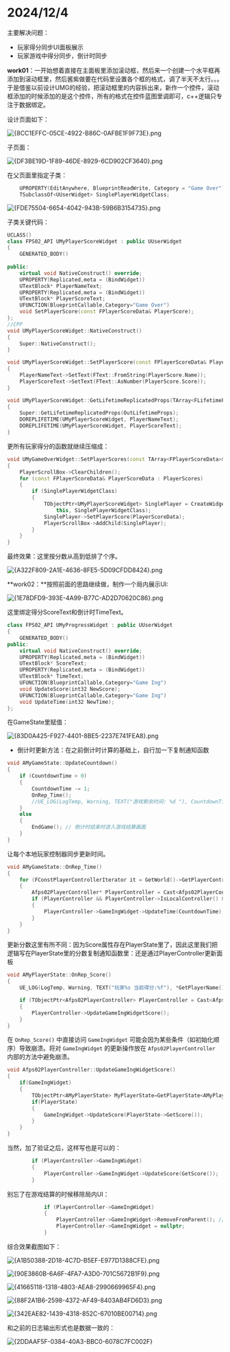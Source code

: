 # 2024/12/4

主要解决问题：

- 玩家得分同步UI面板展示
- 玩家游戏中得分同步，倒计时同步

**work01**：一开始想着直接在主面板里添加滚动框，然后来一个创建一个水平框再添加到滚动框里，然后酱紫做要在代码里设置各个框的格式，调了半天不太行。。。于是借鉴以前设计UMG的经验，把滚动框里的内容拆出来，新作一个控件，滚动框添加的时候添加的是这个控件，所有的格式在控件蓝图里调即可，c++逻辑只专注于数据绑定。

设计页面如下：

![{8CC1EFFC-05CE-4922-B86C-0AFBE1F9F73E}.png](8CC1EFFC-05CE-4922-B86C-0AFBE1F9F73E.png)

子页面：

![{DF3BE19D-1F89-46DE-8929-6CD902CF3640}.png](DF3BE19D-1F89-46DE-8929-6CD902CF3640.png)

在父页面里指定子类：

```cpp
	UPROPERTY(EditAnywhere, BlueprintReadWrite, Category = "Game Over")
	TSubclassOf<UUserWidget> SinglePlayerWidgetClass;
```

![{FDE75504-6654-4042-943B-59B6B3154735}.png](FDE75504-6654-4042-943B-59B6B3154735.png)

子类关键代码：

```cpp
UCLASS()
class FPS02_API UMyPlayerScoreWidget : public UUserWidget
{
	GENERATED_BODY()
	
public:
	virtual void NativeConstruct() override;
	UPROPERTY(Replicated,meta = (BindWidget))
	UTextBlock* PlayerNameText;
	UPROPERTY(Replicated,meta = (BindWidget))
	UTextBlock* PlayerScoreText;
	UFUNCTION(BlueprintCallable,Category="Game Over")
	void SetPlayerScore(const FPlayerScoreData& PlayerScore);
};
//CPP
void UMyPlayerScoreWidget::NativeConstruct()
{
	Super::NativeConstruct();
}

void UMyPlayerScoreWidget::SetPlayerScore(const FPlayerScoreData& PlayerScore)
{
	PlayerNameText->SetText(FText::FromString(PlayerScore.Name));
	PlayerScoreText->SetText(FText::AsNumber(PlayerScore.Score));
}

void UMyPlayerScoreWidget::GetLifetimeReplicatedProps(TArray<FLifetimeProperty>& OutLifetimeProps) const
{
	Super::GetLifetimeReplicatedProps(OutLifetimeProps);
	DOREPLIFETIME(UMyPlayerScoreWidget, PlayerNameText);
	DOREPLIFETIME(UMyPlayerScoreWidget, PlayerScoreText);
}
```

更所有玩家得分的函数就继续压缩成：

```cpp
void UMyGameOverWidget::SetPlayerScores(const TArray<FPlayerScoreData>& PlayerScores)
{
	PlayerScrollBox->ClearChildren();
	for (const FPlayerScoreData& PlayerScoreData : PlayerScores)
	{
		if (SinglePlayerWidgetClass) 
		{
			TObjectPtr<UMyPlayerScoreWidget> SinglePlayer = CreateWidget<UMyPlayerScoreWidget>(
				this, SinglePlayerWidgetClass);
			SinglePlayer->SetPlayerScore(PlayerScoreData);
			PlayerScrollBox->AddChild(SinglePlayer);
		}
	}
}
```

最终效果：这里按分数从高到低排了个序。

![{A322F809-2A1E-4636-8FE5-5D09CFDD8424}.png](A322F809-2A1E-4636-8FE5-5D09CFDD8424.png)

**work02：**按照前面的思路继续做，制作一个局内展示UI:

![{1E78DFD9-393E-4A99-B77C-AD2D70620C86}.png](1E78DFD9-393E-4A99-B77C-AD2D70620C86.png)

这里绑定得分ScoreText和倒计时TimeText。

```cpp
class FPS02_API UMyProgressWidget : public UUserWidget
{
	GENERATED_BODY()
public:
	virtual void NativeConstruct() override;
	UPROPERTY(Replicated,meta = (BindWidget))
	UTextBlock* ScoreText;
	UPROPERTY(Replicated,meta = (BindWidget))
	UTextBlock* TimeText;
	UFUNCTION(BlueprintCallable,Category="Game Ing")
	void UpdateScore(int32 NewScore);
	UFUNCTION(BlueprintCallable,Category="Game Ing")
	void UpdateTime(int32 NewTime);
};
```

在GameState里赋值：

![{83D0A425-F927-4401-8BE5-2237E741FEA8}.png](83D0A425-F927-4401-8BE5-2237E741FEA8.png)

- 倒计时更新方法：在之前倒计时计算的基础上，自行加一下复制通知函数

```cpp
void AMyGameState::UpdateCountdown()
{
	if (CountdownTime > 0)
	{
		CountdownTime -= 1;
		OnRep_Time();
		//UE_LOG(LogTemp, Warning, TEXT("游戏剩余时间: %d "), CountdownTime);
	}
	else
	{
		EndGame(); // 倒计时结束时进入游戏结算画面
	}
}
```

让每个本地玩家控制器同步更新时间。

```cpp
void AMyGameState::OnRep_Time()
{
	for (FConstPlayerControllerIterator it = GetWorld()->GetPlayerControllerIterator(); it; ++it)
	{
		Afps02PlayerController* PlayerController = Cast<Afps02PlayerController>(it->Get());
		if (PlayerController && PlayerController->IsLocalController() && PlayerController->GameIngWidget)
		{
			PlayerController->GameIngWidget->UpdateTime(CountdownTime);
		}
	}
}
```

更新分数这里有所不同：因为Score属性存在PlayerState里了，因此这里我们把逻辑写在PlayerState里的分数复制通知函数里：还是通过PlayerController更新面板

```cpp
void AMyPlayerState::OnRep_Score()
{
	UE_LOG(LogTemp, Warning, TEXT("玩家%s 当前得分:%f"), *GetPlayerName(), GetScore());

	if (TObjectPtr<Afps02PlayerController> PlayerController = Cast<Afps02PlayerController>(GetPlayerController()))
	{
		PlayerController->UpdateGameIngWidgetScore();
	}
}
```

在 `OnRep_Score()` 中直接访问 `GameIngWidget` 可能会因为某些条件（如初始化顺序）导致崩溃。将对 `GameIngWidget` 的更新操作放在 `Afps02PlayerController` 内部的方法中避免崩溃。

```cpp
void Afps02PlayerController::UpdateGameIngWidgetScore()
{
	if(GameIngWidget)
	{
		TObjectPtr<AMyPlayerState> MyPlayerState=GetPlayerState<AMyPlayerState>();
		if(PlayerState)
		{
			GameIngWidget->UpdateScore(PlayerState->GetScore());
		}
	}
}
```

当然，加了验证之后，这样写也是可以的：

```cpp
		if (PlayerController->GameIngWidget)
		{
			PlayerController->GameIngWidget->UpdateScore(GetScore());
		}
```

别忘了在游戏结算的时候移除局内UI：

```cpp
			if (PlayerController->GameIngWidget)
			{
				PlayerController->GameIngWidget->RemoveFromParent(); // 从视图中移除
				PlayerController->GameIngWidget = nullptr;
			}
```

综合效果截图如下：

![{A1B50388-2D18-4C7D-B5EF-E977D1388CFE}.png](A1B50388-2D18-4C7D-B5EF-E977D1388CFE.png)

![{90E3860B-6A6F-4FA7-A3D0-701C5672B1F9}.png](90E3860B-6A6F-4FA7-A3D0-701C5672B1F9.png)

![{41665118-1318-4803-AEA8-2990669965F4}.png](41665118-1318-4803-AEA8-2990669965F4.png)

![{88F2A1B6-2598-4372-AF49-8403AB4FD6D3}.png](88F2A1B6-2598-4372-AF49-8403AB4FD6D3.png)

![{342EAE82-1439-4318-852C-67010BE00714}.png](342EAE82-1439-4318-852C-67010BE00714.png)

和之前的日志输出形式也是数据一致的：

![{2DDAAF5F-0384-40A3-BBC0-6078C7FC002F}](2DDAAF5F-0384-40A3-BBC0-6078C7FC002F.png)